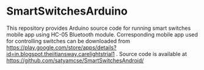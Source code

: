 # SmartSwitchesArduino
This repository provides Arduino source code for running smart switches mobile app using HC-05 Bluetooth module.
Corresponding mobile app used for controlling switches can be downloaded from https://play.google.com/store/apps/details?id=in.blogspot.theiitiansway.carelightstrial1 . Source code is available at https://github.com/satyamcse/SmartSwitchesAndroid/
